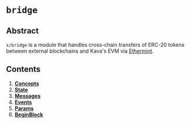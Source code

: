 # `bridge`

## Abstract

`x/bridge` is a module that handles cross-chain transfers of ERC-20 tokens
between external blockchains and Kava's EVM via [Ethermint].

## Contents

1. **[Concepts](01_concepts.md)**
2. **[State](02_state.md)**
3. **[Messages](03_messages.md)**
4. **[Events](04_events.md)**
5. **[Params](05_params.md)**
6. **[BeginBlock](06_begin_block.md)**

[Ethermint]: https://github.com/tharsis/ethermint
